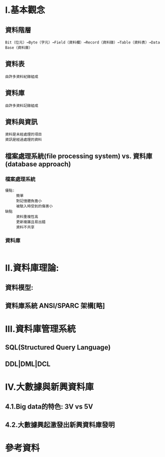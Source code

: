 # I.基本觀念
## 資料階層
```
Bit（位元）→Byte（字元）→Field（資料欄）→Record（資料錄）→Table（資料表）→Data Base（資料庫）
```
## 資料表
```
由許多資料紀錄組成
```
## 資料庫
```
由許多資料記錄組成
```
## 資料與資訊
```
資料是未經處理的項目
資訊是經過處理的資料
```
## 檔案處理系統(file processing system) vs. 資料庫(database approach)
### 檔案處理系統
```
優點:
     簡單
     對記憶體負擔小
     被駭入時受到的傷害小
缺點
     資料重複性高
     更新複雜且易出錯
     資料不共享
```
### 資料庫
```

```
# II.資料庫理論:
## 資料模型: 
## 資料庫系統 ANSI/SPARC 架構[略]

# III.資料庫管理系統

## SQL(Structured Query Language)
##    DDL|DML|DCL

# IV.大數據與新興資料庫
## 4.1.Big data的特色: 3V vs 5V
## 4.2.大數據興起激發出新興資料庫發明
# 參考資料
```



```
